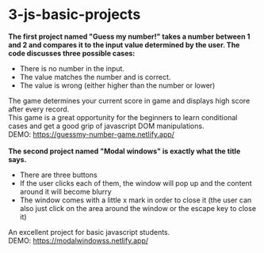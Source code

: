 # 3-js-basic-projects
**The first project named "Guess my number!" takes a number between 1 and 2 and compares it to the input value determined by the user. The code discusses three possible cases:**
<br/>
- There is no number in the input.
- The value matches the number and is correct.
- The value is wrong (either higher than the number or lower)

The game determines your current score in game and displays high score after every record.
<br/>
This game is a great opportunity for the beginners to learn conditional cases and get a good grip of javascript DOM manipulations.
<br/>
DEMO: https://guessmy-number-game.netlify.app/
<br/>
<br/>
**The second project named "Modal windows" is exactly what the title says.**
<br/>
- There are three buttons
- If the user clicks each of them, the window will pop up and the content around it will become blurry
- The window comes with a little x mark in order to close it (the user can also just click on the area around the window or the escape key to close it)

An excellent project for basic javascript students.
<br/>
DEMO: https://modalwindowss.netlify.app/

